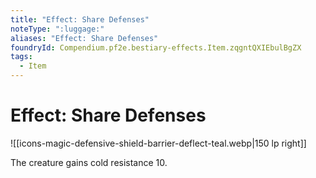 ```yaml
---
title: "Effect: Share Defenses"
noteType: ":luggage:"
aliases: "Effect: Share Defenses"
foundryId: Compendium.pf2e.bestiary-effects.Item.zqgntQXIEbulBgZX
tags:
  - Item
---
```


# Effect: Share Defenses
![[icons-magic-defensive-shield-barrier-deflect-teal.webp|150 lp right]]

The creature gains cold resistance 10.

